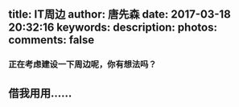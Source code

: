 title: IT周边
author: 唐先森
date: 2017-03-18 20:32:16
keywords:
description:
photos:
comments: false
---

### 正在考虑建设一下周边呢，你有想法吗？

## 借我用用......



